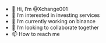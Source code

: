- 👋 Hi, I’m @Xchange001
- 👀 I’m interested in investing services 
- 🌱 I’m currently working on binance
- 💞️ I’m looking to collaborate together 
- 📫 How to reach me 

<!---
Xchange001/Xchange001 is a ✨ special ✨ repository because its `README.md` (this file) appears on your GitHub profile.
You can click the Preview link to take a look at your changes.
--->
